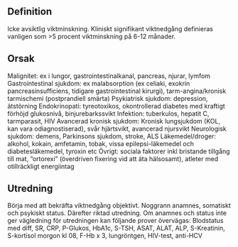 ## Definition

Icke avsiktlig viktminskning. Kliniskt signifikant viktnedgång definieras vanligen som >5 procent viktminskning på 6-12 månader.

## Orsak

Malignitet: ex i lungor, gastrointestinalkanal, pancreas, njurar, lymfom
Gastrointestinal sjukdom: ex malabsorption (ex celiaki, exokrin pancreasinsufficiens, tidigare gastrointestinal kirurgi), tarm-angina/kronisk tarmischemi (postprandiell smärta)
Psykiatrisk sjukdom: depression, ätstörning
Endokrinopati: tyreotoxikos, okontrollerad diabetes med kraftigt förhöjd glukosnivå, binjurebarkssvikt
Infektion: tuberkulos, hepatit C, tarmparasit, HIV
Avancerad kronisk sjukdom: Kronisk lungsjukdom (KOL, kan vara odiagnostiserad), svår hjärtsvikt, avancerad njursvikt
Neurologisk sjukdom: demens, Parkinsons sjukdom, stroke, ALS
Läkemedel/droger: alkohol, kokain, amfetamin, tobak, vissa epilepsi-läkemedel och diabetesläkemedel, tyroxin etc
Övrigt: sociala faktorer inkl bristande tillgång till mat, ”ortorexi” (överdriven fixering vid att äta hälsosamt), atleter med otillräckligt energiintag

## Utredning

Börja med att bekräfta viktnedgång objektivt. Noggrann anamnes, somatiskt och psykiskt status. Därefter riktad utredning. Om anamnes och status inte ger vägledning för utredningen kan följande prover övervägas: Blodstatus med diff, SR, CRP, P-Glukos, HbA1c, S-TSH, ASAT, ALAT, ALP, S-Kreatinin, S-kortisol morgon kl 08, F-Hb x 3, lungröntgen, HIV-test, anti-HCV

